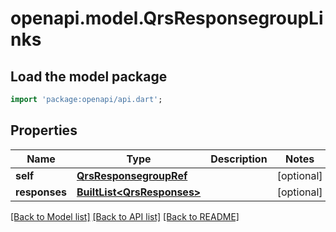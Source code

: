 # openapi.model.QrsResponsegroupLinks

## Load the model package
```dart
import 'package:openapi/api.dart';
```

## Properties
Name | Type | Description | Notes
------------ | ------------- | ------------- | -------------
**self** | [**QrsResponsegroupRef**](QrsResponsegroupRef.md) |  | [optional] 
**responses** | [**BuiltList&lt;QrsResponses&gt;**](QrsResponses.md) |  | [optional] 

[[Back to Model list]](../README.md#documentation-for-models) [[Back to API list]](../README.md#documentation-for-api-endpoints) [[Back to README]](../README.md)


